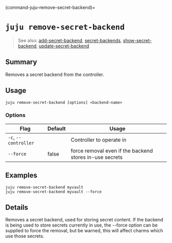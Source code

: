 (command-juju-remove-secret-backend)=
# `juju remove-secret-backend`
> See also: [add-secret-backend](#add-secret-backend), [secret-backends](#secret-backends), [show-secret-backend](#show-secret-backend), [update-secret-backend](#update-secret-backend)

## Summary
Removes a secret backend from the controller.

## Usage
```juju remove-secret-backend [options] <backend-name>```

### Options
| Flag | Default | Usage |
| --- | --- | --- |
| `-c`, `--controller` |  | Controller to operate in |
| `--force` | false | force removal even if the backend stores in-use secrets |

## Examples

    juju remove-secret-backend myvault
    juju remove-secret-backend myvault --force


## Details

Removes a secret backend, used for storing secret content.
If the backend is being used to store secrets currently in use,
the --force option can be supplied to force the removal, but be
warned, this will affect charms which use those secrets.